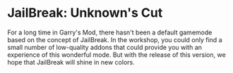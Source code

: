 # JailBreak: Unknown's Cut
For a long time in Garry's Mod, there hasn't been a default gamemode based on the concept of JailBreak. In the workshop, you could only find a small number of low-quality addons that could provide you with an experience of this wonderful mode. But with the release of this version, we hope that JailBreak will shine in new colors.
